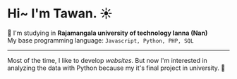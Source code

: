 # Hi~ I'm Tawan. ☀️

💼 I'm studying in **Rajamangala university of technology lanna (Nan)**  
My base programming language: `Javascript, Python, PHP, SQL`

---
Most of the time, I like to develop *websites*. But now I'm interested in analyzing the data with Python because my it's final project in university. 🫠
